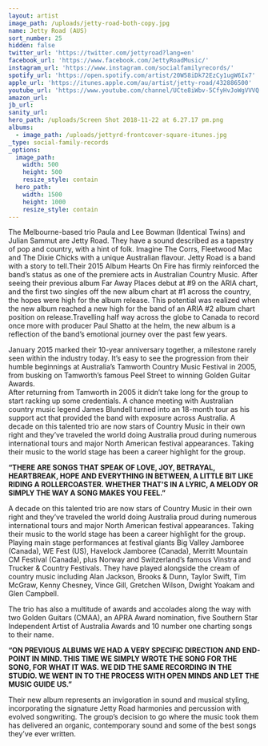 ```yaml
---
layout: artist
image_path: /uploads/jetty-road-both-copy.jpg
name: Jetty Road (AUS)
sort_number: 25
hidden: false
twitter_url: 'https://twitter.com/jettyroad?lang=en'
facebook_url: 'https://www.facebook.com/JettyRoadMusic/'
instagram_url: 'https://www.instagram.com/socialfamilyrecords/'
spotify_url: 'https://open.spotify.com/artist/20W58iDk72EzCy1ugW6Ix7'
apple_url: 'https://itunes.apple.com/au/artist/jetty-road/432886500'
youtube_url: 'https://www.youtube.com/channel/UCte8iWbv-5CfyHvJoWgVVVQ'
amazon_url: 
jb_url: 
sanity_url: 
hero_path: /uploads/Screen Shot 2018-11-22 at 6.27.17 pm.png
albums:
  - image_path: /uploads/jettyrd-frontcover-square-itunes.jpg
_type: social-family-records
_options:
  image_path:
    width: 500
    height: 500
    resize_style: contain
  hero_path:
    width: 1500
    height: 1000
    resize_style: contain
---
```


The Melbourne-based trio Paula and Lee Bowman (Identical Twins) and Julian Sammut are Jetty Road. They have a sound described as a tapestry of pop and country, with a hint of folk. Imagine The Corrs, Fleetwood Mac and The Dixie Chicks with a unique Australian flavour. Jetty Road is a band with a story to tell.Their 2015 Album Hearts On Fire has firmly reinforced the band’s status as one of the premiere acts in Australian Country Music. After seeing their previous album Far Away Places debut at #9 on the ARIA chart, and the first two singles off the new album chart at #1 across the country, the hopes were high for the album release. This potential was realized when the new album reached a new high for the band of an ARIA #2 album chart position on release.Travelling half way across the globe to Canada to record once more with producer Paul Shatto at the helm, the new album is a reflection of the band’s emotional journey over the past few years.

January 2015 marked their 10-year anniversary together, a milestone rarely seen within the industry today. It’s easy to see the progression from their humble beginnings at Australia’s Tamworth Country Music Festival in 2005, from busking on Tamworth’s famous Peel Street to winning Golden Guitar Awards.<br>After returning from Tamworth in 2005 it didn’t take long for the group to start racking up some credentials. A chance meeting with Australian country music legend James Blundell turned into an 18-month tour as his support act that provided the band with exposure across Australia. A decade on this talented trio are now stars of Country Music in their own right and they’ve traveled the world doing Australia proud during numerous international tours and major North American festival appearances. Taking their music to the world stage has been a career highlight for the group.

**“THERE ARE SONGS THAT SPEAK OF LOVE, JOY, BETRAYAL, HEARTBREAK, HOPE AND EVERYTHING IN BETWEEN, A LITTLE BIT LIKE RIDING A ROLLERCOASTER. WHETHER THAT’S IN A LYRIC, A MELODY OR SIMPLY THE WAY A SONG MAKES YOU FEEL.”**

A decade on this talented trio are now stars of Country Music in their own right and they’ve traveled the world doing Australia proud during numerous international tours and major North American festival appearances. Taking their music to the world stage has been a career highlight for the group. Playing main stage performances at festival giants Big Valley Jamboree (Canada), WE Fest (US), Havelock Jamboree (Canada), Merritt Mountain CM Festival (Canada), plus Norway and Switzerland’s famous Vinstra and Trucker & Country Festivals. They have played alongside the cream of country music including Alan Jackson, Brooks & Dunn, Taylor Swift, Tim McGraw, Kenny Chesney, Vince Gill, Gretchen Wilson, Dwight Yoakam and Glen Campbell.

The trio has also a multitude of awards and accolades along the way with two Golden Guitars (CMAA), an APRA Award nomination, five Southern Star Independent Artist of Australia Awards and 10 number one charting songs to their name.

**“ON PREVIOUS ALBUMS WE HAD A VERY SPECIFIC DIRECTION AND END-POINT IN MIND. THIS TIME WE SIMPLY WROTE THE SONG FOR THE SONG, FOR WHAT IT WAS. WE DID THE SAME RECORDING IN THE STUDIO. WE WENT IN TO THE PROCESS WITH OPEN MINDS AND LET THE MUSIC GUIDE US.”**

Their new album represents an invigoration in sound and musical styling, incorporating the signature Jetty Road harmonies and percussion with evolved songwriting. The group’s decision to go where the music took them has delivered an organic, contemporary sound and some of the best songs they’ve ever written.